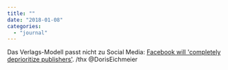 ```yaml
---
title: ""
date: "2018-01-08"
categories: 
  - "journal"
---
```


Das Verlags-Modell passt nicht zu Social Media: [Facebook will 'completely deprioritize publishers'](https://digiday.com/media/facebook-encouraged-us-not-pivot-video-confessions-audience-development-head/). /thx @DorisEichmeier
